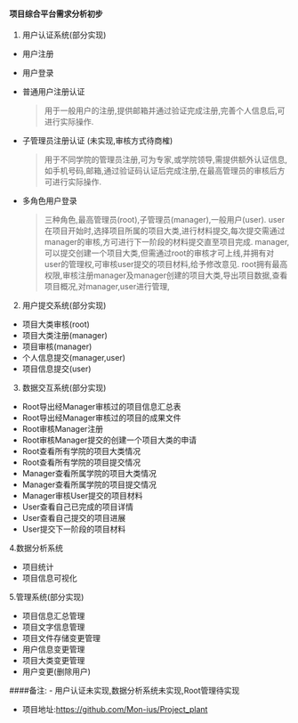 #### 项目综合平台需求分析初步
1. 用户认证系统(部分实现)

- 用户注册 
- 用户登录

- 普通用户注册认证
	> 用于一般用户的注册,提供邮箱并通过验证完成注册,完善个人信息后,可进行实际操作.
	
- 子管理员注册认证 (未实现,审核方式待商榷)
	> 用于不同学院的管理员注册,可为专家,或学院领导,需提供额外认证信息,如手机号码,邮箱,通过验证码认证后完成注册,在最高管理员的审核后方可进行实际操作.
	
- 多角色用户登录
	> 三种角色,最高管理员(root),子管理员(manager),一般用户(user).
	user在项目开始时,选择项目所属的项目大类,进行材料提交,每次提交需通过manager的审核,方可进行下一阶段的材料提交直至项目完成.
	manager,可以提交创建一个项目大类,但需通过root的审核才可上线,并拥有对user的管理权,可审核user提交的项目材料,给予修改意见.
	root拥有最高权限,审核注册manager及manager创建的项目大类,导出项目数据,查看项目概况,对manager,user进行管理,
	
2. 用户提交系统(部分实现)

- 项目大类审核(root)
- 项目大类注册(manager)
- 项目审核(manager)
- 个人信息提交(manager,user)
- 项目信息提交(user)

3. 数据交互系统(部分实现)

- Root导出经Manager审核过的项目信息汇总表
- Root导出经Manager审核过的项目的成果文件
- Root审核Manager注册
- Root审核Manager提交的创建一个项目大类的申请
- Root查看所有学院的项目大类情况
- Root查看所有学院的项目提交情况
- Manager查看所属学院的项目大类情况
- Manager查看所属学院的项目提交情况
- Manager审核User提交的项目材料
- User查看自己已完成的项目详情
- User查看自己提交的项目进展
- User提交下一阶段的项目材料

4.数据分析系统

- 项目统计
- 项目信息可视化

5.管理系统(部分实现)

- 项目信息汇总管理
- 项目文字信息管理
- 项目文件存储变更管理
- 用户信息变更管理
- 项目大类变更管理
- 用户变更(删除用户)

####备注: 
	- 用户认证未实现,数据分析系统未实现,Root管理待实现
  - 项目地址:https://github.com/Mon-ius/Project_plant
